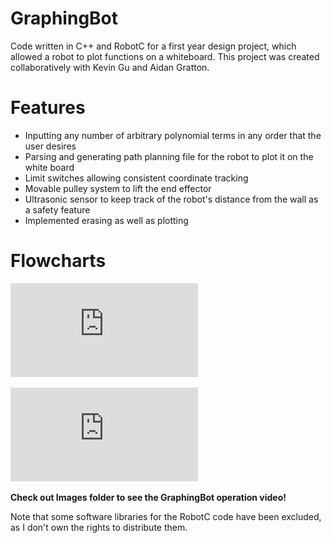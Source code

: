 # GraphingBot
Code written in C++ and RobotC for a first year design project, which allowed a robot to plot functions on a whiteboard.
This project was created collaboratively with Kevin Gu and Aidan Gratton.

# Features
- Inputting any number of arbitrary polynomial terms in any order that the user desires
- Parsing and generating path planning file for the robot to plot it on the white board
- Limit switches allowing consistent coordinate tracking
- Movable pulley system to lift the end effector
- Ultrasonic sensor to keep track of the robot's distance from the wall as a safety feature
- Implemented erasing as well as plotting

# Flowcharts

![alt text](https://github.com/Scotrus/GraphingBot/blob/master/Flowcharts/C%2B%2B.pdf)

![alt text](https://github.com/Scotrus/GraphingBot/blob/master/Flowcharts/RobotC.pdf)

**Check out Images folder to see the GraphingBot operation video!**

Note that some software libraries for the RobotC code have been excluded, as I don't own the rights to distribute them.
